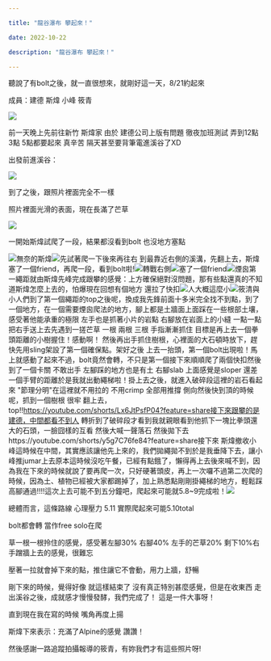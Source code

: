 ```yaml
---

title: "龍谷瀑布 攀起來！"

date: 2022-10-22

description: "龍谷瀑布 攀起來！"

---
```




聽說了有bolt之後，就一直很想來，就剛好這一天，8/21約起來



成員：建德 斯煒 小峰 筱青



![](https://lh3.googleusercontent.com/pw/AL9nZEU7RNknIdKlS_Zw7y5vzKfVwWSe5l9gYlww0HDcSYyHXA6x_W-XddEPltOuhFGtntnWc9L3Y23Mpb5UoYi0ltPTUF8pU1fULDscUTm2AuRPVzOAe98HFrVDyqYHYYCbS8zENkQzvVkHZiG5cw42CyiJQA=w655-h873-no?authuser=0)


前一天晚上先前往新竹 斯煒家 由於 建德公司上版有問題 徹夜加班測試 弄到12點 3點 5點都要起來 真辛苦 隔天甚至要背筆電進溪谷了XD



出發前進溪谷：



![](https://lh3.googleusercontent.com/pw/AL9nZEXsTUMfM1tB4x1J3YNP_1Pz5NeoLx7YJj81dZzl6hiHQPaXZjhuAmW5qT9UsRyuS3wnEiz7O9ZYVLLdwQZ3VEf2gr6SseLF9cEqEMfDzMsJysS4zvjPNyOXhnwK0gvieJ9mAdHzYV6TMvV_E3ozn4hOlg=w655-h873-no?authuser=0)



到了之後，跟照片裡面完全不一樣



照片裡面光滑的表面，現在長滿了芒草



![](https://lh3.googleusercontent.com/pw/AL9nZEVjJGHBPv44PVP9UsdQvDdqHgqkHRZq_c8gbEJw94NtA__X1Hx3SmpyCzpllTuVH-3KIqDUU-Rc1Ypdkdua5MzYdH2t8Qg6__kC5WOd3N8ZZuK_pr2P1Pslfj_oit_c5Rcy4tZ09wz0kvguLzuS0ja8Cg=w655-h873-no?authuser=0)


一開始斯煒試爬了一段，結果都沒看到bolt 也沒地方塞點



![](https://lh3.googleusercontent.com/pw/AL9nZEXdUzXnhv9I3NCCMXzospOKzKl4D-3TZwAjT7Kveuh1KW5Ig1zhIGcRE9Gc6cLEF0s0jLRruvvnSzdj1JOmwZ_cSI049vpXJRAnhkHzhgd5GN5CF4TeOOlXAq5HuWk1xBVsCn46YCJ0ilphRzwdh6YgDA=w655-h873-no?authuser=0)無奈的斯煒![](https://lh3.googleusercontent.com/pw/AL9nZEUGMlKU2gyoId0fGP9g1XjVudO7kLf1nRHnQ9HXJawJItmlZGtg5EsWsRoplk-oJQWyIkMM03DR7MYPJTTGrwL4vEcZnWfVHTStgEh_mY7jFlQS55e3C4wNTmOisAyxinwP3E7dFl0oY3K7phqnNYqfRQ=w655-h873-no?authuser=0)先試著爬一下後來再往右 到最靠近右側的溪溝，先翻上去，斯煒塞了一個friend，再爬一段，看到bolt啦!![](https://lh3.googleusercontent.com/pw/AL9nZEWYDi_66z6wJxdMIaV7INF3g9NNZxHoBzkGbVVsfKpXXKzsvaVH5op_2coMInJCGE8ZfhgvOqFSM2CBxV7pGkq9v9IRS9M-S6DUl0P7kvDDDX46oPakAGF1ocVBslQvwhE8rVtKm3bnYERgLEz_v_ayFg=w655-h873-no?authuser=0)轉戰右側![](https://lh3.googleusercontent.com/pw/AL9nZEV7lv6beSzmuMOIA02xXjbngxYNKe16aLAaLqawKUsk8ZoObIY9V-8oeg3Ua8EZGQBuB9lbvRF4kKEgHIzR1zlepMskAPPlCLZ2Dj_-va7cSB0IPn-YpR9klSl829I3I31lOqzabxnk2Uc8cV1Zh1T-qw=w655-h873-no?authuser=0)塞了一個friend![](https://lh3.googleusercontent.com/pw/AL9nZEVGTC1KILwXVap5wsaCqN7zZIRJHYeleFj0CAe6SdpfEPeNWM6QOFFzcnUcdz5NUbRkJetDnxD6394n7M2MPjtCCi95oh28lawxIkOP8c42zGuZ-Y1Mxtd6W-YCFv5k5XPr6CmUs8J_MnHVWle2oha3WA=w655-h873-no?authuser=0)煙囪第一繩距就由斯煒先峰完成跟攀的感覺：上方確保絕對沒問題，那有些點還真的不知道斯煒怎麼上去的，怕爆現在回想有個地方 還拉了快扣![](https://lh3.googleusercontent.com/pw/AL9nZEUuTh6mJgFraHn8OyjvKGQovQ3TRKRQZ82M6HJR0gXA29N25Sqvs6DHIMpSeAemWc7Rbq1rzDmNkySDB0FANZbrEdPPbXMnissO1H67H4-_Q6NqhleSBw4PhJ7s1B8fdX4mKkp9AFtyy1oKu2uaehfIvA=w655-h873-no?authuser=0)人大概這麼小![](https://lh3.googleusercontent.com/pw/AL9nZEUzDgUq5lXA1BWdxH_VVhhCJhdytq44EqBqg4TM7ZYKTYSG1FuBzJm-EuNOW-fujTdHfpNMthO_q4Iu36O9ug-XrOBwITCTJsSFJG61TSSW35a6fb-2d9WOC5L8BIamduTG0b-LI7VqbnK7F5-YCLE5UA=w655-h873-no?authuser=0)筱清與小人們到了第一個繩距的top之後呢，換成我先鋒前面十多米完全找不到點，到了一個地方，在一個需要煙囪爬法的地方，腳上都是土牆面上面踩在一些根部土壤，感受著他能承重的極限 左手也是抓著小片的岩點 右腳放在岩面上的小縫 一點一點把右手送上去先遇到一搓芒草 一根 兩根 三根 手指漸漸抓住 目標是再上去一個拳頭距離的小樹握住！感動啊！ 然後再出手抓住樹根，心裡面的大石頓時放下，趕快先用sling架設了第一個確保點。架好之後 上去一抬頭，第一個bolt出現啦！馬上就感動了起來不過，bolt竟然會轉，不只是第一個接下來順順爬了兩個快扣然後到了一個卡關 不敢出手 左腳踩的地方也是有土 右腳slab 上面感覺是sloper 還差一個手臂的距離於是我就出動繩梯啦！掛上去之後，就進入破碎段這裡的岩石看起來 "節理分明"在這裡就不用拉的 不用crimp 全部用推撐 側向然後快到頂的時候呢，抓到一個樹根 很牢 翻上去，top!!https://youtube.com/shorts/Lx6JtPsfP04?feature=share接下來跟攀的是建德，中間都看不到人 轉折到了破碎段才看到我就親眼看到他抓下一塊比拳頭還大的石頭，一臉囧樣的互看 然後大喊一聲落石 然後拋下去https://youtube.com/shorts/y5g7C76fe84?feature=share接下來 斯煒撤收小峰這時候在中間，其實應該讓他先上來的，我們拋繩拋不到於是我垂降下去，讓小峰推jumar上去原本這時候沒吃午餐，已經有點餓了，懶得再上去後來喊不到，因為我在下來的時候就說了要再爬一次，只好硬著頭皮，再上一次囉不過第二次爬的時候，因為土、植物已經被大家都踢掉了，加上熟悉點剛剛掛繩梯的地方，輕鬆踩高腳通過!!!!這次上去可能不到五分鐘吧，爬起來可能就5.8~9完成啦！![](https://lh3.googleusercontent.com/pw/AL9nZEWh1_Ymj5WXMsDmMBj4HFnK6ZAjCvEa-aRxCLTt9xT57YTXcdyEIfDjZXs-qRcO4ncQFsS-r0GU6_1Rd7M_IW9UcOJhemo-LMBcEZto9V7V63FMp8H-wHB051kmFQ4U4jaCYsuH44lsnfiKxLTlpCC8VA=w655-h873-no?authuser=0)


總體而言，這條路線 心理壓力 5.11 實際爬起來可能5.10total



bolt都會轉 當作free solo在爬



草一根一根拎住的感覺，感受著左腳30% 右腳40% 左手的芒草20% 剩下10%右手蹭牆上去的感覺，很難忘



壓著一拉就會掉下來的點，推住讓它不會動，用力上牆，舒暢



剛下來的時候，覺得好像 就這樣結束了 沒有真正特別甚麼感覺，但是在收東西 走出溪谷之後，成就感才慢慢發酵，我們完成了！ 這是一件大事呀！



直到現在我在寫的時候 嘴角再度上揚



斯煒下來表示：充滿了Alpine的感覺 讚讚！



然後感謝一路追蹤拍攝報導的筱青，有妳我們才有這些照片呀!



